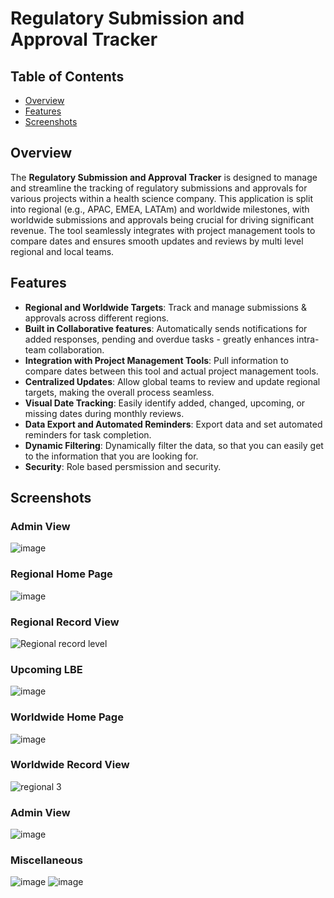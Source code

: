 # Regulatory Submission and Approval Tracker

## Table of Contents
- [Overview](#overview)
- [Features](#features)
- [Screenshots](#screenshots)

## Overview

The **Regulatory Submission and Approval Tracker** is designed to manage and streamline the tracking of regulatory submissions and approvals for various projects within a health science company. This application is split into regional (e.g., APAC, EMEA, LATAm) and worldwide milestones, with worldwide submissions and approvals being crucial for driving significant revenue. The tool seamlessly integrates with project management tools to compare dates and ensures smooth updates and reviews by multi level regional and local teams.

## Features

- **Regional and Worldwide Targets**: Track and manage submissions & approvals across different regions.
- **Built in Collaborative features**: Automatically sends notifications for added responses, pending and overdue tasks - greatly enhances intra-team collaboration.
- **Integration with Project Management Tools**: Pull information to compare dates between this tool and actual project management tools.
- **Centralized Updates**: Allow global teams to review and update regional targets, making the overall process seamless.
- **Visual Date Tracking**: Easily identify added, changed, upcoming, or missing dates during monthly reviews.
- **Data Export and Automated Reminders**: Export data and set automated reminders for task completion.
- **Dynamic Filtering**: Dynamically filter the data, so that you can easily get to the information that you are looking for.
- **Security**: Role based persmission and security.

## Screenshots

### Admin View
![image](https://github.com/AnonymousHippo21/PowerApps-Applications/assets/169428076/751be2ed-5cec-4525-b9c8-6d983ea7b659)

### Regional Home Page
![image](https://github.com/AnonymousHippo21/PowerApps-Applications/assets/169428076/06da212c-1100-411b-9687-20e75218f017)

### Regional Record View
![Regional record level](https://github.com/AnonymousHippo21/PowerApps-Applications/assets/169428076/1db205a1-552e-4bfc-b0da-63f483e45aa5)

### Upcoming LBE
![image](https://github.com/AnonymousHippo21/PowerApps-Applications/assets/169428076/8325f2f3-f8cb-478c-b4c1-f90d0165315d)

### Worldwide Home Page
![image](https://github.com/AnonymousHippo21/PowerApps-Applications/assets/169428076/7d6f0646-9084-4e42-a9ec-a3de22402f20)

### Worldwide Record View
![regional 3](https://github.com/AnonymousHippo21/PowerApps-Applications/assets/169428076/5618c46f-1233-4da4-b100-2ab24fde5513)

### Admin View
![image](https://github.com/AnonymousHippo21/PowerApps-Applications/assets/169428076/7bc2f9ea-2e02-48ad-bd1c-e73bb1a26708)

### Miscellaneous
![image](https://github.com/AnonymousHippo21/PowerApps-Applications/assets/169428076/86daf6a6-2454-4942-a9ad-748ee1bc144e)
![image](https://github.com/AnonymousHippo21/PowerApps-Applications/assets/169428076/1cf2b81f-a435-4090-9d93-87a60aa78e51)
